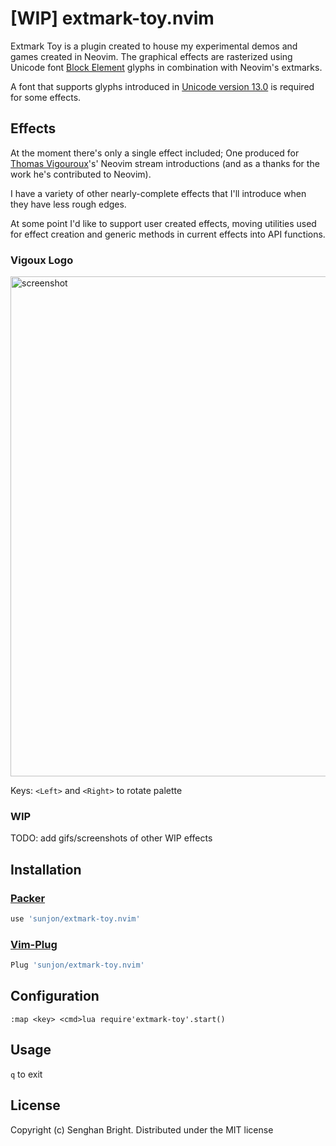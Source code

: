 # [WIP] extmark-toy.nvim

Extmark Toy is a plugin created to house my experimental demos and games created in Neovim.
The graphical effects are rasterized using Unicode font [Block Element](https://en.wikipedia.org/wiki/Block_elements) glyphs in combination with Neovim's extmarks.

A font that supports glyphs introduced in [Unicode version 13.0](https://unicode.org/versions/Unicode13.0.0/) is required for some effects.

## Effects

At the moment there's only a single effect included; One produced for [Thomas Vigouroux](https://github.com/vigoux)'s' Neovim stream introductions (and as a thanks for the work he's contributed to Neovim).

I have a variety of other nearly-complete effects that I'll introduce when they have less rough edges.

At some point I'd like to support user created effects, moving utilities used for effect creation and generic methods in current effects into API functions.

### Vigoux Logo
<img src="https://raw.githubusercontent.com/sunjon/images/master/extmark-toy.gif" alt="screenshot" width="800"/>

Keys:
`<Left>` and `<Right>` to rotate palette



### WIP

TODO: add gifs/screenshots of other WIP effects

## Installation

### [Packer](https://github.com/wbthomason/packer.nvim) 

```lua
use 'sunjon/extmark-toy.nvim'
```

### [Vim-Plug](https://github.com/junegunn/vim-plug)

```lua
Plug 'sunjon/extmark-toy.nvim'
```

## Configuration

`:map <key> <cmd>lua require'extmark-toy'.start()`

## Usage

`q` to exit

## License

Copyright (c) Senghan Bright. Distributed under the MIT license
